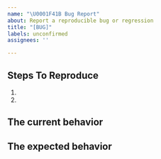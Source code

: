 ```yaml
---
name: "\U0001F41B Bug Report"
about: Report a reproducible bug or regression
title: "[BUG]"
labels: unconfirmed
assignees: ''

---
```


## Steps To Reproduce

1.
2.

## The current behavior

## The expected behavior
